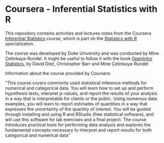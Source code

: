 # Coursera - Inferential Statistics with R

This repository contains activities and lectures notes from the Coursera [Inferential Statistics](https://www.coursera.org/learn/inferential-statistics-intro#) course, which is part oh the
[Statistics with R](https://www.coursera.org/specializations/statistics) specialization.

The course was developed by Duke University and was conducted by Mine Çetinkaya-Rundel. It might be useful to follow it with the 
book [OpenIntro Statistics](https://www.openintro.org/stat/textbook.php), by David Diez, Christopher Barr and Mine Çetinkaya-Rundel

Information about the course provided by Coursera: 

"This course covers commonly used statistical inference methods for numerical and categorical data. You will learn how to set up and perform hypothesis tests, interpret p-values, and report the results of your analysis in a way that is interpretable for clients or the public. Using numerous data examples, you will learn to report estimates of quantities in a way that expresses the uncertainty of the quantity of interest. You will be guided through installing and using R and RStudio (free statistical software), and will use this software for lab exercises and a final project. The course introduces practical tools for performing data analysis and explores the fundamental concepts necessary to interpret and report results for both categorical and numerical data"
